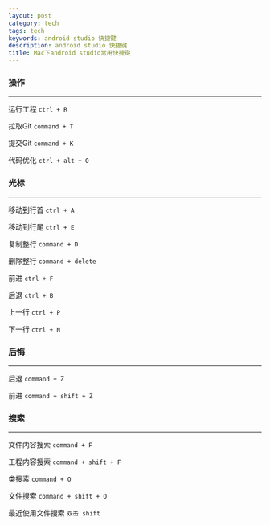 ```yaml
---
layout: post
category: tech
tags: tech
keywords: android studio 快捷键
description: android studio 快捷键
title: Mac下android studio常用快捷键
---
```


### 操作
---

运行工程			``` ctrl + R ```

拉取Git			``` command + T ```

提交Git			``` command + K ```

代码优化			``` ctrl + alt + O ```

### 光标
---

移动到行首		``` ctrl + A ```

移动到行尾		``` ctrl + E ```

复制整行			``` command + D ```

删除整行			``` command + delete ```

前进				``` ctrl + F ```

后退				``` ctrl + B ```

上一行			``` ctrl + P ```

下一行			``` ctrl + N ```


### 后悔
---

后退				``` command + Z ```

前进				``` command + shift + Z ```

### 搜索
---

文件内容搜索		``` command + F ```

工程内容搜索		``` command + shift + F ```

类搜索			``` command + O ```

文件搜索 			``` command + shift + O ```

最近使用文件搜索 	``` 双击 shift ``` 
